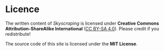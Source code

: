 # Licence
<!-- #SQUARK live!
| dest = info/licence
| index = info
| date = 2025 May 11
-->

The written content of *Skyscraping* is licensed under **Creative Commons Attribution-ShareAlike International** ([CC BY-SA 4.0](https://creativecommons.org/licenses/by-sa/4.0/deed.en)). Please credit if you redistribute!

The source code of this site is licensed under the **MIT License**.
